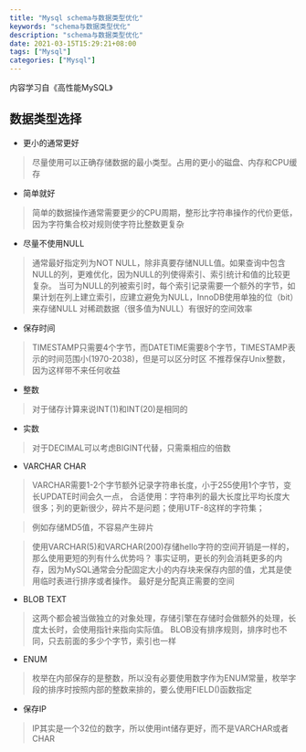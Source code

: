 ```yaml
---
title: "Mysql schema与数据类型优化"
keywords: "schema与数据类型优化"
description: "schema与数据类型优化"
date: 2021-03-15T15:29:21+08:00
tags: ["Mysql"]
categories: ["Mysql"]
---
```


内容学习自《高性能MySQL》

## 数据类型选择

- 更小的通常更好

> 尽量使用可以正确存储数据的最小类型。占用的更小的磁盘、内存和CPU缓存

- 简单就好

> 简单的数据操作通常需要更少的CPU周期，整形比字符串操作的代价更低，因为字符集合校对规则使字符比整数更复杂

- 尽量不使用NULL

> 通常最好指定列为NOT NULL，除非真要存储NULL值。如果查询中包含NULL的列，更难优化，因为NULL的列使得索引、索引统计和值的比较更复杂。
> 当可为NULL的列被索引时，每个索引记录需要一个额外的字节，如果计划在列上建立索引，应建立避免为NULL，InnoDB使用单独的位（bit）来存储NULL
> 对稀疏数据（很多值为NULL）有很好的空间效率

- 保存时间

> TIMESTAMP只需要4个字节，而DATETIME需要8个字节，TIMESTAMP表示的时间范围小(1970-2038)，但是可以区分时区
> 不推荐保存Unix整数，因为这样带不来任何收益

- 整数

> 对于储存计算来说INT(1)和INT(20)是相同的

- 实数

> 对于DECIMAL可以考虑BIGINT代替，只需乘相应的倍数

- VARCHAR CHAR

> VARCHAR需要1-2个字节额外记录字符串长度，小于255使用1个字节，变长UPDATE时间会久一点，
> 合适使用：字符串列的最大长度比平均长度大很多；列的更新很少，碎片不是问题；使用UTF-8这样的字符集；

> 例如存储MD5值，不容易产生碎片

> 使用VARCHAR(5)和VARCHAR(200)存储hello字符的空间开销是一样的，那么使用更短的列有什么优势吗？
> 事实证明，更长的列会消耗更多的内存，因为MySQL通常会分配固定大小的内存块来保存内部的值，尤其是使用临时表进行排序或者操作。
> 最好是分配真正需要的空间

- BLOB TEXT

> 这两个都会被当做独立的对象处理，存储引擎在存储时会做额外的处理，长度太长时，会使用指针来指向实际值。
> BLOB没有排序规则，排序时也不同，只去前面的多少个字节，索引也一样

- ENUM

> 枚举在内部保存的是整数，所以没有必要使用数字作为ENUM常量，枚举字段的排序时按照内部的整数来排的，要么使用FIELD()函数指定

- 保存IP

> IP其实是一个32位的数字，所以使用int储存更好，而不是VARCHAR或者CHAR

